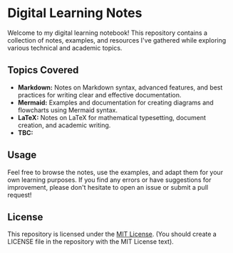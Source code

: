 # Digital Learning Notes

Welcome to my digital learning notebook! This repository contains a collection of notes, examples, and resources I've gathered while exploring various technical and academic topics.

## Topics Covered

*   **Markdown:** Notes on Markdown syntax, advanced features, and best practices for writing clear and effective documentation.
*   **Mermaid:** Examples and documentation for creating diagrams and flowcharts using Mermaid syntax.
*   **LaTeX:** Notes on LaTeX for mathematical typesetting, document creation, and academic writing.
*   **TBC:** 


## Usage

Feel free to browse the notes, use the examples, and adapt them for your own learning purposes. If you find any errors or have suggestions for improvement, please don't hesitate to open an issue or submit a pull request!

## License

This repository is licensed under the [MIT License](LICENSE). (You should create a LICENSE file in the repository with the MIT License text).
